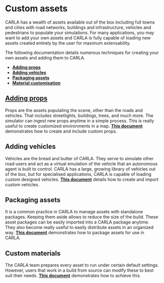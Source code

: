 # Custom assets

CARLA has a wealth of assets available out of the box including full towns and cities with road networks, buildings and infrastructure, vehicles and pedestrians to populate your simulations. For many applications, you may want to add your own assets and CARLA is fully capable of loading new assets created entirely by the user for maximum extensability. 

The following documentation details numerous techniques for creating your own assets and adding them to CARLA.

- [__Adding props__](tuto_A_add_props.md)
- [__Adding vehicles__](tuto_A_add_vehicle.md)
- [__Packaging assets__](tuto_A_create_standalone.md) 
- [__Material customisation__](tuto_A_material_customization.md)

## [Adding props](tuto_A_add_props.md)

Props are the assets populating the scene, other than the roads and vehicles. That includes streetlights, buildings, trees, and much more. The simulator can ingest new props anytime in a simple process. This is really useful to create customized environments in a map. [__This document__](tuto_A_add_props.md) demonstrates how to create and include custom props. 

## Adding vehicles

Vehicles are the bread and butter of CARLA. They serve to simulate other road users and act as a virtual emulation of the vehicle that an autonomous agent is built to control. CARLA has a large, growing library of vehicles out of the box, but for specialised applications, CARLA is capable of loading custom designed vehicles. [__This document__](tuto_A_add_vehicle.md) details how to create and import custom vehicles.

## Packaging assets

It is a common practice in CARLA to manage assets with standalone packages. Keeping them aside allows to reduce the size of the build. These asset packages can be easily imported into a CARLA package anytime. They also become really useful to easily distribute assets in an organized way. [__This document__](tuto_A_create_standalone.md) demonstrates how to package assets for use in CARLA.

## Custom materials

The CARLA team prepares every asset to run under certain default settings. However, users that work in a build from source can modify these to best suit their needs. [__This document__](tuto_A_material_customization.md) demonstrates how to achieve this. 